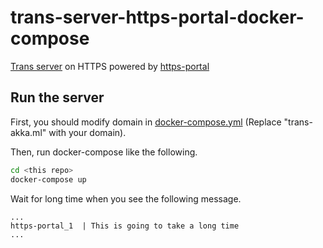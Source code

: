 # trans-server-https-portal-docker-compose

[Trans server](https://github.com/nwtgck/trans-server-akka) on HTTPS powered by [https-portal](https://github.com/SteveLTN/https-portal)

## Run the server

First, you should modify domain in [docker-compose.yml](docker-compose.yml) (Replace "trans-akka.ml" with your domain). 

Then, run docker-compose like the following.

```bash
cd <this repo>
docker-compose up
```

Wait for long time when you see the following message.

```
...
https-portal_1  | This is going to take a long time
...
````
